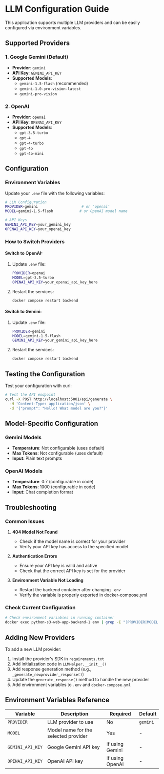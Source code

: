 # LLM Configuration Guide

This application supports multiple LLM providers and can be easily configured via environment variables.

## Supported Providers

### 1. Google Gemini (Default)
- **Provider**: `gemini`
- **API Key**: `GEMINI_API_KEY`
- **Supported Models**: 
  - `gemini-1.5-flash` (recommended)
  - `gemini-1.0-pro-vision-latest`
  - `gemini-pro-vision`

### 2. OpenAI
- **Provider**: `openai`
- **API Key**: `OPENAI_API_KEY`  
- **Supported Models**:
  - `gpt-3.5-turbo`
  - `gpt-4`
  - `gpt-4-turbo`
  - `gpt-4o`
  - `gpt-4o-mini`

## Configuration

### Environment Variables

Update your `.env` file with the following variables:

```bash
# LLM Configuration
PROVIDER=gemini                    # or 'openai'
MODEL=gemini-1.5-flash            # or OpenAI model name

# API Keys
GEMINI_API_KEY=your_gemini_key
OPENAI_API_KEY=your_openai_key
```

### How to Switch Providers

#### Switch to OpenAI:
1. Update `.env` file:
   ```bash
   PROVIDER=openai
   MODEL=gpt-3.5-turbo
   OPENAI_API_KEY=your_openai_api_key_here
   ```

2. Restart the services:
   ```bash
   docker compose restart backend
   ```

#### Switch to Gemini:
1. Update `.env` file:
   ```bash
   PROVIDER=gemini
   MODEL=gemini-1.5-flash
   GEMINI_API_KEY=your_gemini_api_key_here
   ```

2. Restart the services:
   ```bash
   docker compose restart backend
   ```

## Testing the Configuration

Test your configuration with curl:

```bash
# Test the API endpoint
curl -X POST http://localhost:5001/api/generate \
  -H 'Content-Type: application/json' \
  -d '{"prompt": "Hello! What model are you?"}'
```

## Model-Specific Configuration

### Gemini Models
- **Temperature**: Not configurable (uses default)
- **Max Tokens**: Not configurable (uses default)
- **Input**: Plain text prompts

### OpenAI Models
- **Temperature**: 0.7 (configurable in code)
- **Max Tokens**: 1000 (configurable in code)
- **Input**: Chat completion format

## Troubleshooting

### Common Issues

1. **404 Model Not Found**
   - Check if the model name is correct for your provider
   - Verify your API key has access to the specified model

2. **Authentication Errors**
   - Ensure your API key is valid and active
   - Check that the correct API key is set for the provider

3. **Environment Variable Not Loading**
   - Restart the backend container after changing `.env`
   - Verify the variable is properly exported in docker-compose.yml

### Check Current Configuration

```bash
# Check environment variables in running container
docker exec python-s3-web-app-backend-1 env | grep -E "(PROVIDER|MODEL|.*_API_KEY)"
```

## Adding New Providers

To add a new LLM provider:

1. Install the provider's SDK in `requirements.txt`
2. Add initialization code in `LLMHelper.__init__()`
3. Add response generation method (e.g., `_generate_newprovider_response()`)
4. Update the `generate_response()` method to handle the new provider
5. Add environment variables to `.env` and `docker-compose.yml`

## Environment Variables Reference

| Variable | Description | Required | Default |
|----------|-------------|----------|---------|
| `PROVIDER` | LLM provider to use | No | `gemini` |
| `MODEL` | Model name for the selected provider | Yes | - |
| `GEMINI_API_KEY` | Google Gemini API key | If using Gemini | - |
| `OPENAI_API_KEY` | OpenAI API key | If using OpenAI | - |
